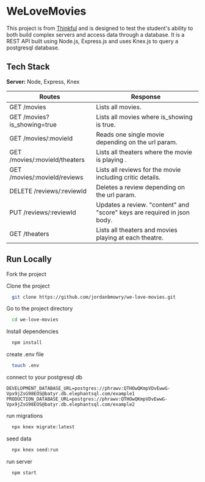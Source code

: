 # WeLoveMovies

This project is from [Thinkful](https://www.thinkful.com/bootcamp/web-development/) and is designed to test the student's ability to both build complex servers and access data through a database. It is a REST API built using Node.js, Express.js and uses Knex.js to query a postgresql database.

## Tech Stack

**Server:** Node, Express, Knex

| Routes                        | Response                                                                |
| ----------------------------- | ----------------------------------------------------------------------- |
| GET /movies                   | Lists all movies.                                                       |
| GET /movies?is_showing=true   | Lists all movies where is_showing is true.                              |
| GET /movies/:movieId          | Reads one single movie depending on the url param.                      |
| GET /movies/:movieId/theaters | Lists all theaters where the movie is playing .                         |
| GET /movies/:movieId/reviews  | Lists all reviews for the movie including critic details.               |
| DELETE /reviews/:reviewId     | Deletes a review depending on the url param.                            |
| PUT /reviews/:reviewId        | Updates a review. "content" and "score" keys are required in json body. |
| GET /theaters                 | Lists all theaters and movies playing at each theatre.                  |

## Run Locally

Fork the project

Clone the project

```bash
  git clone https://github.com/jordanbmowry/we-love-movies.git
```

Go to the project directory

```bash
  cd we-love-movies
```

Install dependencies

```bash
  npm install
```

create .env file

```bash
  touch .env
```

connect to your postgresql db

```.env
DEVELOPMENT_DATABASE_URL=postgres://phrawv:QTHOwQKmpVDvEwwG-Vpx9jZsG98EOS@batyr.db.elephantsql.com/example1
PRODUCTION_DATABASE_URL=postgres://phrawv:QTHOwQKmpVDvEwwG-Vpx9jZsG98EOS@batyr.db.elephantsql.com/example2
```

run migrations

```bash
  npx knex migrate:latest
```

seed data

```bash
  npx knex seed:run
```

run server

```bash
  npm start
```
